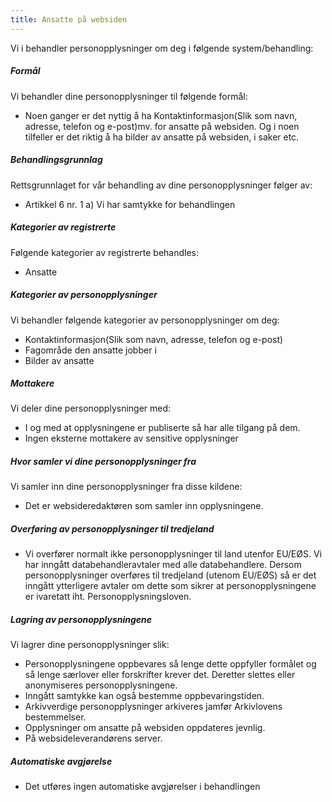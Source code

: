 ```yaml
---
title: Ansatte på websiden
---
```



  

Vi i behandler personopplysninger om deg i følgende system/behandling:

  

##### Formål

Vi behandler dine personopplysninger til følgende formål:

*   Noen ganger er det nyttig å ha Kontaktinformasjon(Slik som navn, adresse, telefon og e-post)mv. for ansatte på websiden. Og i noen tilfeller er det riktig å ha bilder av ansatte på websiden, i saker etc.

##### Behandlingsgrunnlag

Rettsgrunnlaget for vår behandling av dine personopplysninger følger av:

*   Artikkel 6 nr. 1 a) Vi har samtykke for behandlingen

##### Kategorier av registrerte

Følgende kategorier av registrerte behandles:

*   Ansatte

##### Kategorier av personopplysninger

Vi behandler følgende kategorier av personopplysninger om deg:

*   Kontaktinformasjon(Slik som navn, adresse, telefon og e-post)
*   Fagområde den ansatte jobber i
*   Bilder av ansatte

##### Mottakere

Vi deler dine personopplysninger med:

*   I og med at opplysningene er publiserte så har alle tilgang på dem.
*   Ingen eksterne mottakere av sensitive opplysninger

##### Hvor samler vi dine personopplysninger fra

Vi samler inn dine personopplysninger fra disse kildene:

*   Det er websideredaktøren som samler inn opplysningene.

##### Overføring av personopplysninger til tredjeland

*   Vi overfører normalt ikke personopplysninger til land utenfor EU/EØS. Vi har inngått databehandleravtaler med alle databehandlere. Dersom personopplysninger overføres til tredjeland (utenom EU/EØS) så er det inngått ytterligere avtaler om dette som sikrer at personopplysningene er ivaretatt iht. Personopplysningsloven.

##### Lagring av personopplysningene

Vi lagrer dine personopplysninger slik:

*   Personopplysningene oppbevares så lenge dette oppfyller formålet og så lenge særlover eller forskrifter krever det. Deretter slettes eller anonymiseres personopplysningene.
*   Inngått samtykke kan også bestemme oppbevaringstiden.
*   Arkivverdige personopplysninger arkiveres jamfør Arkivlovens bestemmelser.
*   Opplysninger om ansatte på websiden oppdateres jevnlig.
*   På websideleverandørens server.

##### Automatiske avgjørelse

*   Det utføres ingen automatiske avgjørelser i behandlingen